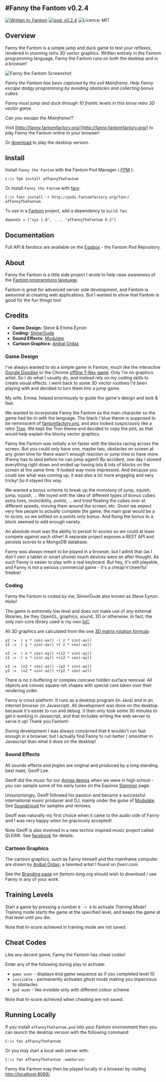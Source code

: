 #Fanny the Fantom v0.2.4
---
[![Written in: Fantom](http://img.shields.io/badge/written%20in-Fantom-lightgray.svg)](http://fantom-lang.org/)
[![pod: v0.2.4](http://img.shields.io/badge/pod-v0.2.4-yellow.svg)](http://www.fantomfactory.org/pods/afFannyTheFantom)
![Licence: MIT](http://img.shields.io/badge/licence-MIT-blue.svg)

## Overview

Fanny the Fantom is a simple jump and duck game to test your reflexes, rendered in stunning retro 3D vector graphics. Written entirely in the Fantom programming language, Fanny the Fantom runs on both the desktop and in a browser!

![Fanny the Fantom Screenshot](http://pods.fantomfactory.org/pods/afFannyTheFantom/doc/screenshot.png)

*Fanny the Fantom has been captured by the evil Mainframe. Help Fanny escape dodgy programming by avoiding obstacles and collecting bonus cubes.*

*Fanny must jump and duck through 10 frantic levels in this tense retro 3D vector game.*

*Can you escape the Mainframe!?*

Visit [http://fanny.fantomfactory.org/](http://fanny.fantomfactory.org/) to play Fanny the Fantom online in your browser!

Or [download](https://bitbucket.org/AlienFactory/affannythefantom/downloads) to play the desktop version.

## Install

Install `Fanny the Fantom` with the Fantom Pod Manager ( [FPM](http://pods.fantomfactory.org/pods/afFpm) ):

    C:\> fpm install afFannyTheFantom

Or install `Fanny the Fantom` with [fanr](http://fantom.org/doc/docFanr/Tool.html#install):

    C:\> fanr install -r http://pods.fantomfactory.org/fanr/ afFannyTheFantom

To use in a [Fantom](http://fantom-lang.org/) project, add a dependency to `build.fan`:

    depends = ["sys 1.0", ..., "afFannyTheFantom 0.2"]

## Documentation

Full API & fandocs are available on the [Eggbox](http://eggbox.fantomfactory.org/pods/afFannyTheFantom/) - the Fantom Pod Repository.

## About

Fanny the Fantom is a little side project I wrote to help raise awareness of the [Fantom programming language](http://fantom-lang.org/).

Fantom is great for advanced server side development, and Fantom is awesome at creating web applications. But I wanted to show that Fantom is good for the fun things too!

## Credits

- **Game Design:**  Steve & Emma Eynon
- **Coding:**  [SlimerDude](http://www.alienfactory.co.uk/aboutMe)
- **Sound Effects:**  [Modulate](https://web.facebook.com/Modulate/)
- **Cartoon Graphics:**  [Anibal Ordaz](https://www.fiverr.com/ajordaz)

### Game Design

I've always wanted to do a simple game in Fantom, much like the interactive [Google Doodles](https://www.google.com/doodles) or the Chrome [offline T-Rex game](http://www.trex-game.skipser.com/). Only I'm no graphics artist. So I do what I usually do, and instead rely on my coding skills to create visual effects. I went back to some 3D vector routines I'd been playing with and decided to turn them into a jump game.

My wife, Emma, helped enormously to guide the game's design and look & feel.

We wanted to incorporate Fanny the Fantom as the main character so the game had tie-in with the language. The black / blue theme is supposed to be reminiscent of [fantomfactory.org](http://www.fantomfactory.org/), and also looked suspiciously like a retro [Tron](https://en.wikipedia.org/wiki/Tron). We kept the Tron theme and decided to copy the plot, as that would help explain the blocky vector graphics.

Fanny the Fantom was initially a lot faster with the blocks racing across the screen. But you could only have one, maybe two, obstacles on screen at any given time for there wasn't enough reaction or jump time to have more. (Fanny has to land before he can jump again!) By accident, one day I slowed everything right down and ended up having lots & lots of blocks on the screen at the same time. It looked way more impressive. And because you could see what was coming up, it was also a lot more engaging and very tricky! So it stayed this way.

We wanted a bonus scheme to break up the monotony of jump, squish, jump, squish, ... We toyed with the idea of different types of bonus cubes: extra lives, invincibility, points, ... and tried floating the cubes over at different speeds, moving them around the screen, etc. Given we expect very few people to actually complete the game, the main goal would be a hi-score, so we settled on a points only bonus. And fixing the bonus to a block seemed to add enough variety.

An absolute must was the ability to persist hi-scores so we could at least compete against each other! A separate project exposes a REST API and persists scores to a MongoDB database.

Fanny was always meant to be played in a browser, but I admit that (as I don't own a tablet or smart phone) touch devices were an after thought. As such Fanny is easier to play with a real keyboard. But hey, it's still playable, and Fanny is not a serious commercial game - it's a cheap'n'cheerful freebie!

### Coding

Fanny the Fantom is coded by me, SlimerDude also known as Steve Eynon. *Hello!*

The game is extremely low level and does not make use of any external libraries, be they OpenGL, graphics, sound, 3D or otherwise. In fact, the only non-core library used is my own [IoC](http://pods.fantomfactory.org/pods/afIoc).

All 3D graphics are calculated from the one [3D matrix rotation formula](https://en.wikipedia.org/wiki/Rotation_matrix#In_three_dimensions):

```
y2 :=  ( y * cos(-ax)) -( z * sin(-ax))
z2 :=  ( y * sin(-ax)) +( z * cos(-ax))

x2 :=  ( x * cos(-ay)) +(z2 * sin(-ay))
z3 := -( x * sin(-ay)) +(z2 * cos(-ay))

x3 :=  (x2 * cos(-az)) -(y2 * sin(-az))
y3 :=  (x2 * sin(-az)) +(y2 * cos(-az))
```

There is no z-buffering or complex concave hidden surface removal. All objects are convex square-ish shapes with special care taken over their rendering order.

Fanny is cross platform. It runs as a desktop program (in Java) and in an internet browser (in Javascript). All development was done on the desktop because it's easier to run and debug. It then only took some 30 minutes to get it working in Javascript, and that includes writing the web server to serve it up! Thank you Fantom!

During development I was always concerned that it wouldn't run fast enough in a browser, but I actually find Fanny to run better / smoother in Javascript than what it does on the desktop!

### Sound Effects

All sounds effects and jingles are original and produced by a long standing best mate, Geoff Lee.

Geoff did the music for our [Amiga demos](http://www.alienfactory.co.uk/equinox/) when we were in high school - you can sample some of his early tunes on the Equinox  [Slammer](http://www.alienfactory.co.uk/equinox/slammer) page.

Unsurprisingly, Geoff followed his passion and became a successful international music producer and DJ, mainly under the guise of [Modulate](https://www.facebook.com/Modulate/). See [Soundcloud](https://soundcloud.com/modulate) for samples and remixes.

Geoff was naturally my first choice when it came to the audio side of Fanny and I was very happy when he graciously accepted!

Note Geoff is also involved in a new techno inspired music project called QLERIK. See  [facebook](https://www.facebook.com/QLERIK/) for details.

### Cartoon Graphics

The cartoon graphics, such as Fanny himself and the mainframe computer are drawn by  [Anibal Ordaz](https://www.fiverr.com/ajordaz); a talented artist I found on *fiverr.com*.

See the [Branding page](http://fantom-lang.org/branding) on *fantom-lang.org* should wish to download / use Fanny in any of your work.

## Training Levels

Start a game by pressing a number `0 -> 9` to activate *Training Mode!* Training mode starts the game at the specified level, and keeps the game at that level until you die.

Note that hi-score achieved in training mode are not saved.

## Cheat Codes

Like any decent game, Fanny the Fantom has cheat codes!

Enter any of the following during play to activate:

- `game over` - displays end game sequence as if you completed level 10
- `invisible` - permanently activates *ghost* mode making you impervious to obstacles
- `god mode` - like *invisible* only with different colour scheme

Note that hi-score achieved when cheating are not saved.

## Running Locally

If you install `afFannyTheFantom.pod` into your Fantom environment then you can launch the desktop version with the following command:

    C:\> fan afFannyTheFantom

Or you may start a local web server with:

    C:\> fan afFannyTheFantom -webServer

Fanny the Fantom may then be played locally in a browser by visiting [http://localhost:8069/](http://localhost:8069/).

